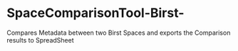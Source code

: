 # SpaceComparisonTool-Birst-
Compares Metadata between two Birst Spaces and exports the Comparison results to SpreadSheet
